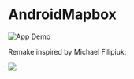 # AndroidMapbox

<img src="screenshots/hotels.gif" alt="App Demo"/>

Remake inspired by Michael Filipiuk:

<img src="https://cdn.dribbble.com/users/3862493/screenshots/14783057/media/a14d4c19e62556136eb4e12054f57ef7.png?compress=1&resize=1600x1200" />
